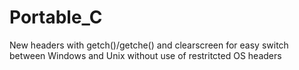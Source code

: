 # Portable_C

New headers with getch()/getche() and clearscreen for easy switch between Windows and Unix without use of restritcted OS headers
